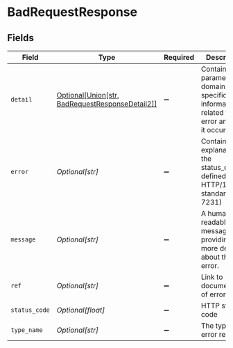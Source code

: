 # BadRequestResponse


## Fields

| Field                                                                                              | Type                                                                                               | Required                                                                                           | Description                                                                                        | Example                                                                                            |
| -------------------------------------------------------------------------------------------------- | -------------------------------------------------------------------------------------------------- | -------------------------------------------------------------------------------------------------- | -------------------------------------------------------------------------------------------------- | -------------------------------------------------------------------------------------------------- |
| `detail`                                                                                           | [Optional[Union[str, BadRequestResponseDetail2]]](../../models/errors/badrequestresponsedetail.md) | :heavy_minus_sign:                                                                                 | Contains parameter or domain specific information related to the error and why it occurred.        |                                                                                                    |
| `error`                                                                                            | *Optional[str]*                                                                                    | :heavy_minus_sign:                                                                                 | Contains an explanation of the status_code as defined in HTTP/1.1 standard (RFC 7231)              | Bad Request                                                                                        |
| `message`                                                                                          | *Optional[str]*                                                                                    | :heavy_minus_sign:                                                                                 | A human-readable message providing more details about the error.                                   | Invalid Params                                                                                     |
| `ref`                                                                                              | *Optional[str]*                                                                                    | :heavy_minus_sign:                                                                                 | Link to documentation of error type                                                                | https://developers.apideck.com/errors#requestvalidationerror                                       |
| `status_code`                                                                                      | *Optional[float]*                                                                                  | :heavy_minus_sign:                                                                                 | HTTP status code                                                                                   | 400                                                                                                |
| `type_name`                                                                                        | *Optional[str]*                                                                                    | :heavy_minus_sign:                                                                                 | The type of error returned                                                                         | RequestValidationError                                                                             |